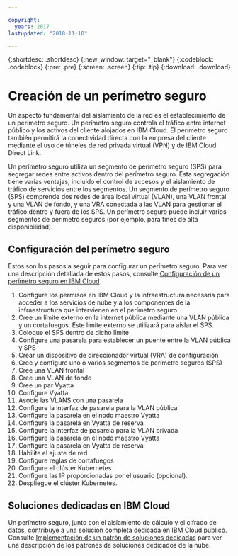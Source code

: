 ```yaml
---

copyright:
  years: 2017
lastupdated: "2018-11-10"

---
```


{:shortdesc: .shortdesc}
{:new_window: target="_blank"}
{:codeblock: .codeblock}
{:pre: .pre}
{:screen: .screen}
{:tip: .tip}
{:download: .download}

# Creación de un perímetro seguro
Un aspecto fundamental del aislamiento de la red es el establecimiento de un perímetro seguro.  Un perímetro seguro controla el tráfico entre internet público y los activos del cliente alojados en IBM Cloud.  El perímetro seguro también permitirá la conectividad directa con la empresa del cliente mediante el uso de túneles de red privada virtual (VPN) y de IBM Cloud Direct Link.

Un perímetro seguro utiliza un segmento de perímetro seguro (SPS) para segregar redes entre activos dentro del perímetro seguro. Esta segregación tiene varias ventajas, incluido el control de accesos y el aislamiento de tráfico de servicios entre los segmentos. Un segmento de perímetro seguro (SPS) comprende dos redes de área local virtual (VLAN), una VLAN frontal y una VLAN de fondo, y una VRA conectada a las VLAN para gestionar el tráfico dentro y fuera de los SPS. Un perímetro seguro puede incluir varios segmentos de perímetro seguros (por ejemplo, para fines de alta disponibilidad).

## Configuración del perímetro seguro

Estos son los pasos a seguir para configurar un perímetro seguro.  Para ver una descripción detallada de estos pasos, consulte [Configuración de un perímetro seguro en IBM Cloud](https://developer.ibm.com/dwblog/2018/ibm-cloud-vyatta-set-up-secure-perimeter).

1. Configure los permisos en IBM Cloud y la infraestructura necesaria para acceder a los servicios de nube y a los componentes de la infraestructura que intervienen en el perímetro seguro.
2. Cree un límite externo en la internet pública mediante una VLAN pública y un cortafuegos. Este límite externo se utilizará para aislar el SPS.
3. Coloque el SPS dentro de dicho límite
4. Configure una pasarela para establecer un puente entre la VLAN pública y SPS
5. Crear un dispositivo de direccionador virtual (VRA) de configuración
6. Cree y configure uno o varios segmentos de perímetro seguros (SPS)
7. Cree una VLAN frontal
8. Cree una VLAN de fondo
9. Cree un par Vyatta
10. Configure Vyatta
11. Asocie las VLANS con una pasarela
12. Configure la interfaz de pasarela para la VLAN pública
13. Configure la pasarela en el nodo maestro Vyatta
14. Configure la pasarela en Vyatta de reserva
15. Configure la interfaz de pasarela para la VLAN privada
16. Configure la pasarela en el nodo maestro Vyatta
17. Configure la pasarela en Vyatta de reserva
18. Habilite el ajuste de red
19. Configure reglas de cortafuegos
20. Configure el clúster Kubernetes
21. Configure las IP proporcionadas por el usuario (opcional).
22. Despliegue el clúster Kubernetes.

## Soluciones dedicadas en IBM Cloud
Un perímetro seguro, junto con el aislamiento de cálculo y el cifrado de datos, contribuye a una solución completa dedicada en IBM Cloud público.  Consulte [Implementación de un patrón de soluciones dedicadas](https://developer.ibm.com/dwblog/2018/ibm-cloud-dedicated-cloud-solution-patterns/) para ver una descripción de los patrones de soluciones dedicados de la nube.
